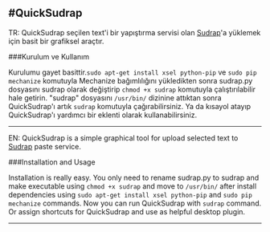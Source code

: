 #QuickSudrap
---

TR: QuickSudrap seçilen text'i bir yapıştırma servisi olan [Sudrap](http://www.sudrap.org/)'a yüklemek için basit bir grafiksel araçtır. 

###Kurulum ve Kullanım

Kurulumu gayet basittir.`sudo apt-get install xsel python-pip` ve `sudo pip mechanize` komutuyla Mechanize bağımlılığını yükledikten sonra sudrap.py dosyasını sudrap olarak değiştirip `chmod +x sudrap` komutuyla çalıştırılabilir hale getirin. "sudrap" dosyasını `/usr/bin/` dizinine attıktan sonra QuickSudrap'ı artık `sudrap` komutuyla çağırabilirsiniz. 
Ya da kısayol atayıp QuickSudrap'ı yardımcı bir eklenti olarak kullanabilirsiniz.


---
EN: QuickSudrap is a simple graphical tool for upload selected text to [Sudrap](http://www.sudrap.org/) paste service.

###Installation and Usage

Installation is really easy. You only need to rename sudrap.py to sudrap and make executable using `chmod +x sudrap` and move to `/usr/bin/` after install dependencies using `sudo apt-get install xsel python-pip` and `sudo pip mechanize` commands. Now you can run QuickSudrap with `sudrap` command. Or assign shortcuts for QuickSudrap and use as helpful desktop plugin. 

--- 
